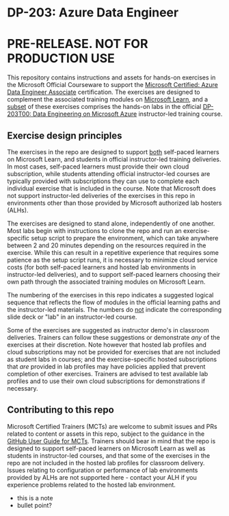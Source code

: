 # DP-203: Azure Data Engineer

# PRE-RELEASE. NOT FOR PRODUCTION USE

This repository contains instructions and assets for hands-on exercises in the Microsoft Official Courseware to support the [Microsoft Certified: Azure Data Engineer Associate](https://learn.microsoft.com/certifications/azure-data-engineer/) certification. The exercises are designed to complement the associated training modules on [Microsoft Learn](https://learn.microsoft.com/training), and a <u>subset</u> of these exercises comprises the hands-on labs in the official [DP-203T00: Data Engineering on Microsoft Azure](https://learn.microsoft.com/training/courses/dp-203t00) instructor-led training course.

## Exercise design principles

The exercises in the repo are designed to support <u>both</u> self-paced learners on Microsoft Learn, and students in official instructor-led training deliveries. In most cases, self-paced learners must provide their own cloud subscription, while students attending official instructor-led courses are typically provided with subscriptions they can use to complete each individual exercise that is included in the course. Note that Microsoft does not support instructor-led deliveries of the exercises in this repo in environments other than those provided by Microsoft authorized lab hosters (ALHs).

The exercises are designed to stand alone, independently of one another. Most labs begin with instructions to clone the repo and run an exercise-specific setup script to prepare the environment, which can take anywhere between 2 and 20 minutes depending on the resources required in the exercise. While this can result in a repetitive experience that requires some patience as the setup script runs, it is necessary to minimize cloud service costs (for both self-paced learners and hosted lab environments in instructor-led deliveries), and to support self-paced learners choosing their own path through the associated training modules on Microsoft Learn.

The numbering of the exercises in this repo indicates a suggested logical sequence that reflects the flow of modules in the official learning paths and the instructor-led materials. The numbers do <u>not</u> indicate the corresponding slide deck or "lab" in an instructor-led course.

Some of the exercises are suggested as instructor demo's in classroom deliveries. Trainers can follow these suggestions or demonstrate *any* of the exercises at their discretion. Note however that hosted lab profiles and cloud subscriptions may not be provided for exercises that are not included as student labs in courses; and the exercise-specific hosted subscriptions that *are* provided in lab profiles may have policies applied that prevent completion of other exercises. Trainers are advised to test available lab profiles and to use their own cloud subscriptions for demonstrations if necessary.

## Contributing to this repo

Microsoft Certified Trainers (MCTs) are welcome to submit issues and PRs related to content or assets in this repo, subject to the guidance in the [GitHub User Guide for MCTs](https://microsoftlearning.github.io/MCT-User-Guide/). Trainers should bear in mind that the repo is designed to support self-paced learners on Microsoft Learn as well as students in instructor-led courses, and that some of the exercises in the repo are not included in the hosted lab profiles for classroom delivery. Issues relating to configuration or performance of lab environments provided by ALHs are not supported here - contact your ALH if you experience problems related to the hosted lab environment.


- this is a note
- bullet point?